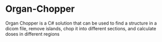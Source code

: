 # Organ-Chopper
Organ Chopper is a C# solution that can be used to find a structure in a dicom file, remove islands, chop it into different sections, and calculate doses in different regions
